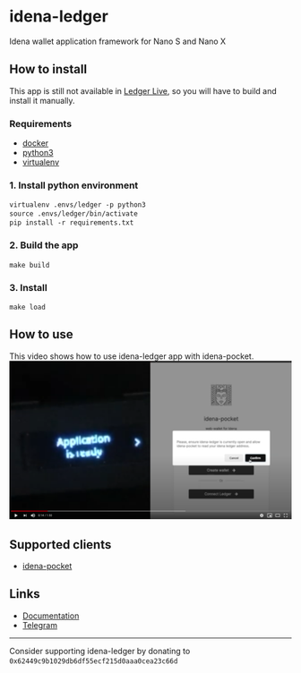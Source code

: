 # idena-ledger
Idena wallet application framework for Nano S and Nano X

## How to install
This app is still not available in [Ledger Live](https://www.ledger.com/ledger-live/), so you will have to build and
install it manually.

### Requirements
- [docker](https://www.docker.com/)
- [python3](https://www.python.org/download/releases/3.0/)
- [virtualenv](https://virtualenv.pypa.io/en/latest/)

### 1. Install python environment
```
virtualenv .envs/ledger -p python3
source .envs/ledger/bin/activate
pip install -r requirements.txt
```

### 2. Build the app
```
make build
```

### 3. Install
```
make load
```

## How to use
This video shows how to use idena-ledger app with idena-pocket.
<a href="https://www.youtube.com/watch?v=8iPOp7kwarA"><img src="./assets/youtube_preview.png" /></a>

## Supported clients
- [idena-pocket](http://pocket.idena.dev/)

## Links
- [Documentation](https://www.idena.dev/idena-ledger)
- [Telegram](https://t.me/idenadev)

---
Consider supporting idena-ledger by donating to `0x62449c9b1029db6df55ecf215d0aaa0cea23c66d`

